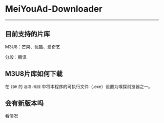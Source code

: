 # MeiYouAd-Downloader
* * *
## 目前支持的片库
M3U8：芒果、优酷、爱奇艺

分段：腾讯

## M3U8片库如何下载
在 ``IDM`` 的 ``选项-常规`` 中将本程序的可执行文件（.exe）设置为嗅探浏览器之一。

## 会有新版本吗
看情况
